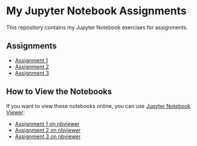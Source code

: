 # My Jupyter Notebook Assignments

This repository contains my Jupyter Notebook exercises for assignments.

## Assignments
- [Assignment 1](assignment%201.ipynb)
- [Assignment 2](assignment%202.ipynb)
- [Assignment 3](assignment%203.ipynb)

## How to View the Notebooks
If you want to view these notebooks online, you can use [Jupyter Notebook Viewer](https://nbviewer.org/):
- [Assignment 1 on nbviewer](https://nbviewer.org/github/your-username/MyFirstProject/blob/main/assignment%201.ipynb)
- [Assignment 2 on nbviewer](https://nbviewer.org/github/your-username/MyFirstProject/blob/main/assignment%202.ipynb)
- [Assignment 3 on nbviewer](https://nbviewer.org/github/your-username/MyFirstProject/blob/main/assignment%203.ipynb)
